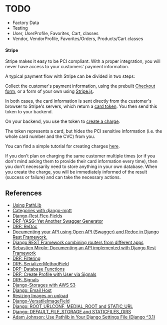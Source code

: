 


# TODO
- Factory Data
- Testing 
- User, UserProfile, Favorites, Cart, classes
- Vendor, VendorProfile, Favorites/Orders, Products/Cart classes



#### Stripe
Stripe makes it easy to be PCI compliant. With a proper integration, you will never have access to your customers' payment information.

A typical payment flow with Stripe can be divided in two steps:

Collect the customer's payment information, using the prebuilt [Checkout form](https://stripe.com/docs/payments/checkout), or a form of your own using [Stripe.js](https://stripe.com/docs/js).

In both cases, the card information is sent directly from the customer's browser to Stripe's servers, which return a [card token](https://stripe.com/docs/api/tokens/object). You then send this token to your backend.

On your backend, you use the token to [create a charge](https://stripe.com/docs/api/charges/create).

The token represents a card, but hides the PCI sensitive information (i.e. the whole card number and the CVC) from you.

You can find a simple tutorial for creating charges [here](https://stripe.com/docs/payments/charges-api).

If you don't plan on charging the same customer multiple times (or if you don't mind asking them to provide their card information every time), then you don't necessarily need to store anything in your own database. When you create the charge, you will be immediately informed of the result (success or failure) and can take the necessary actions.

## References
- [Using PathLib](https://adamj.eu/tech/2020/03/16/use-pathlib-in-your-django-project/)
- [Categories with django-mptt](https://djangopy.org/package-of-week/categories-with-django-mptt/)
- [Django-Rest Flex-Fields](https://github.com/rsinger86/drf-flex-fields#query-optimization-experimental)
- [DRF-YASG: Yet Another Swagger Generator](https://github.com/axnsan12/drf-yasg/)
- [DRF: ReDoc](https://github.com/Redocly/redoc)
- [Documenting your API using Open API (Swagger) and Redoc in Django Rest Framework.](https://medium.com/@torkashvand/)
- [Django REST Framework combining routers from different apps](https://stackoverflow.com/questions/31483282/django-rest-framework-combining-routers-from-different-apps)
- [Sebastien Mirolo: Documenting an API implemented with Django Rest Framework](https://www.djaodjin.com/blog/django-rest-framework-api-docs.blog)
- [DRF: Filtering](https://www.django-rest-framework.org/api-guide/filtering/#filtering-against-the-current-user)
- [DRF: SerializerMethodField](https://www.django-rest-framework.org/api-guide/fields/#serializermethodfield)
- [DRF: Database Functions](https://docs.djangoproject.com/en/3.2/ref/models/database-functions/)
- [DRF: Create Profile with User via Signals](https://stackoverflow.com/questions/33659994/django-rest-framework-create-user-and-user-profile)
- [DRF: Signals](https://docs.djangoproject.com/en/3.2/topics/signals/)
- [Django-Storages with AWS S3](https://django-storages.readthedocs.io/en/latest/backends/amazon-S3.html)
- [Django: Email Host](https://docs.djangoproject.com/en/3.2/ref/settings/#std:setting-EMAIL_HOST)
- [Resizing Images on upload](https://www.reddit.com/r/django/comments/99za8t/resizing_images_on_upload_is_there_any_reason_i/)
- [Django-VersatileImageField](https://django-versatileimagefield.readthedocs.io/en/latest)
- [Django: ROOT_URLCONF, MEDIAL_ROOT and STATIC_URL](https://docs.djangoproject.com/en/3.2/ref/settings/#std:setting-ROOT_URLCONF)
- [Django: DEFAULT_FILE_STORAGE and STATICFILES_DIRS](https://docs.djangoproject.com/en/3.2/ref/settings/#std:setting-DEFAULT_FILE_STORAGE)
- [Adam Johnson: Use Pathlib in Your Django Settings File (Django ^3.1)](https://adamj.eu/tech/2020/03/16/use-pathlib-in-your-django-project/)